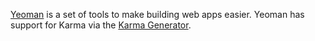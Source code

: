 [Yeoman](https://yeoman.io/) is a set of tools to make building web apps easier. Yeoman has support for Karma via the [Karma Generator](https://github.com/yeoman/generator-karma).
